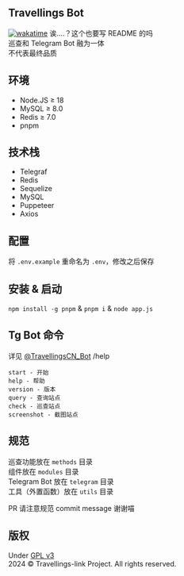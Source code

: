 ## Travellings Bot
[![wakatime](https://wakatime.com/badge/github/travellings-link/travellings-bot.svg)](https://wakatime.com/badge/github/travellings-link/travellings-bot)
诶....？这个也要写 README 的吗  
巡查和 Telegram Bot 融为一体  
不代表最终品质

## 环境
- Node.JS ≥ 18
- MySQL ≥ 8.0
- Redis ≥ 7.0
- pnpm

## 技术栈
- Telegraf
- Redis
- Sequelize
- MySQL
- Puppeteer
- Axios

## 配置
将 `.env.example` 重命名为 `.env`，修改之后保存

## 安装 & 启动
`npm install -g pnpm` & `pnpm i` & `node app.js`

## Tg Bot 命令
详见 [@TravellingsCN_Bot](https://t.me/TravellingsCN_Bot) /help
```
start - 开始
help - 帮助
version - 版本
query - 查询站点
check - 巡查站点
screenshot - 截图站点
```

## 规范
巡查功能放在 `methods` 目录  
组件放在 `modules` 目录  
Telegram Bot 放在 `telegram` 目录  
工具（外置函数）放在 `utils` 目录  

PR 请注意规范 commit message 谢谢喵
## 版权
Under [GPL v3](https://www.gnu.org/licenses/gpl-3.0.html)  
2024 © Travellings-link Project. All rights reserved.
